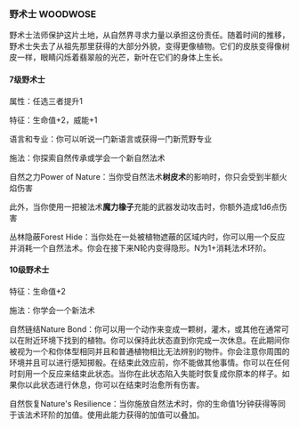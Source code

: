 ### 野术士 WOODWOSE

野术士法师保护这片土地，从自然界寻求力量以承担这份责任。随着时间的推移，野术士失去了从祖先那里获得的大部分外貌，变得更像植物。它们的皮肤变得像树皮一样，眼睛闪烁着翡翠般的光芒，新叶在它们的身体上生长。

#### 7级野术士

属性：任选三者提升1

特征：生命值+2，威能+1

语言和专业：你可以听说一门新语言或获得一门新荒野专业

施法：你探索自然传承或学会一个新自然法术

自然之力Power of
Nature：当你受自然法术**树皮术**的影响时，你只会受到半额火焰伤害

此外，当你使用一把被法术**魔力橡子**充能的武器发动攻击时，你额外造成1d6点伤害

丛林隐蔽Forest
Hide：当你处在一处被植物遮蔽的区域内时，你可以用一个反应并消耗一个自然法术。你会在接下来N轮内变得隐形。N为1+消耗法术环阶。

#### 10级野术士

特征：生命值+2

施法：你学会一个新法术

自然链结Nature
Bond：你可以用一个动作来变成一颗树，灌木，或其他在通常可以在附近环境下找到的植物。你可以保持此状态直到你完成一次休息。在此期间你被视为一个和你体型相同并且和普通植物相比无法辨别的物件。你会注意你周围的环境并且可以进行感知掷骰。在结束此效应前，你不能做其他事情。你可以在任何时刻用一个反应来结束此状态。当你在此状态陷入失能时恢复成你原本的样子。如果你以此状态进行休息，你可以在结束时治愈所有伤害。

自然恢复Nature's
Resilience：当你施放自然法术时，你的生命值1分钟获得等同于该法术环阶的加值。使用此能力获得的加值可以叠加。
